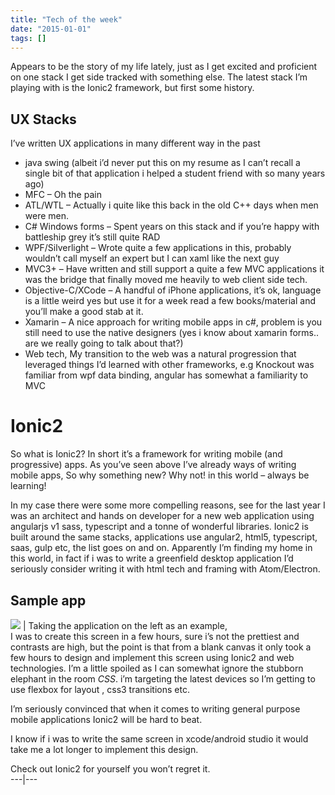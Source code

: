 ```yaml
---
title: "Tech of the week"
date: "2015-01-01"
tags: []
---
```


Appears to be the story of my life lately, just as I get excited and proficient on one stack I get side tracked with something else. The latest stack I’m playing with is the Ionic2 framework, but first some history.

## UX Stacks

I’ve written UX applications in many different way in the past

- java swing (albeit i’d never put this on my resume as I can’t recall a single bit of that application i helped a student friend with so many years ago)
- MFC – Oh the pain
- ATL/WTL – Actually i quite like this back in the old C++ days when men were men.
- C# Windows forms – Spent years on this stack and if you’re happy with battleship grey it’s still quite RAD
- WPF/Silverlight – Wrote quite a few applications in this, probably wouldn’t call myself an expert but I can xaml like the next guy
- MVC3+ – Have written and still support a quite a few MVC applications it was the bridge that finally moved me heavily to web client side tech.
- Objective-C/XCode – A handful of iPhone applications, it’s ok, language is a little weird yes but use it for a week read a few books/material and you’ll make a good stab at it.
- Xamarin – A nice approach for writing mobile apps in c#, problem is you still need to use the native designers (yes i know about xamarin forms.. are we really going to talk about that?)
- Web tech, My transition to the web was a natural progression that leveraged things I’d learned with other frameworks, e.g Knockout was familiar from wpf data binding, angular has somewhat a familiarity to MVC

# Ionic2

So what is Ionic2? In short it’s a framework for writing mobile (and progressive) apps. As you’ve seen above I’ve already ways of writing mobile apps, So why something new? Why not! in this world – always be learning!

In my case there were some more compelling reasons, see for the last year I was an architect and hands on developer for a new web application using angularjs v1 sass, typescript and a tonne of wonderful libraries. Ionic2 is built around the same stacks, applications use angular2, html5, typescript, saas, gulp etc, the list goes on and on. Apparently I’m finding my home in this world, in fact if i was to write a greenfield desktop application I’d seriously consider writing it with html tech and framing with Atom/Electron.

## Sample app

![](/images//image.axd?picture=image_thumb2_thumb_1.png) | Taking the application on the left as an example,  
I was to create this screen in a few hours, sure i’s not the prettiest and contrasts are high, but the point is that from a blank canvas it only took a few hours to design and implement this screen using Ionic2 and web technologies. I’m a little spoiled as I can somewhat ignore the stubborn elephant in the room _CSS_. i’m targeting the latest devices so I’m getting to use flexbox for layout , css3 transitions etc.

I’m seriously convinced that when it comes to writing general purpose mobile applications Ionic2 will be hard to beat.

I know if i was to write the same screen in xcode/android studio it would take me a lot longer to implement this design.

Check out Ionic2 for yourself you won’t regret it.  
---|---

